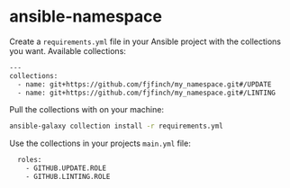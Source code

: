 # ansible-namespace
Create a `requirements.yml` file in your Ansible project with the collections you want. Available collections:
```bash
---
collections:
  - name: git+https://github.com/fjfinch/my_namespace.git#/UPDATE
  - name: git+https://github.com/fjfinch/my_namespace.git#/LINTING
```

Pull the collections with on your machine:
```bash
ansible-galaxy collection install -r requirements.yml
```

Use the collections in your projects `main.yml` file:
```bash
  roles:
    - GITHUB.UPDATE.ROLE
    - GITHUB.LINTING.ROLE
```
